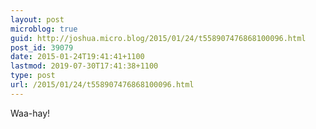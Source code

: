 ```yaml
---
layout: post
microblog: true
guid: http://joshua.micro.blog/2015/01/24/t558907476868100096.html
post_id: 39079
date: 2015-01-24T19:41:41+1100
lastmod: 2019-07-30T17:41:38+1100
type: post
url: /2015/01/24/t558907476868100096.html
---
```

Waa-hay!
